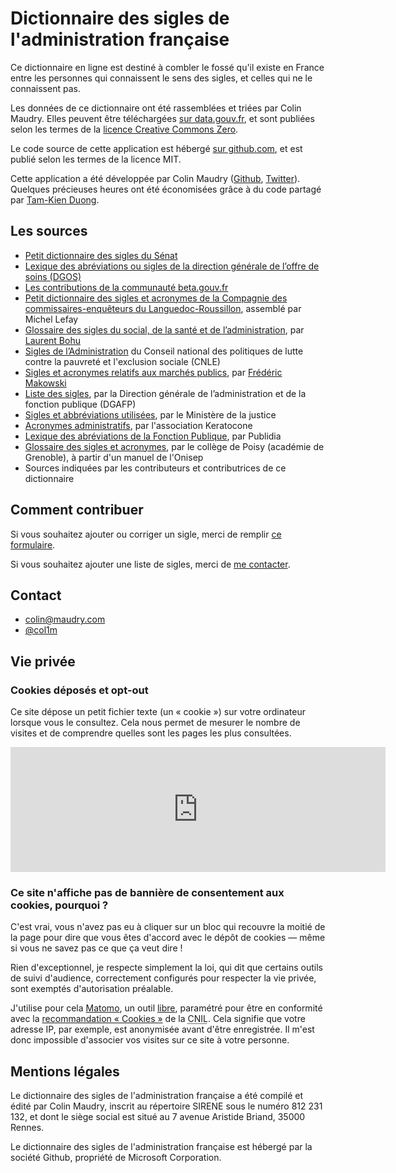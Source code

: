 # Dictionnaire des sigles de l'administration française

Ce dictionnaire en ligne est destiné à combler le fossé qu'il existe en France entre les personnes qui connaissent le sens des sigles, et celles qui ne le connaissent pas.

Les données de ce dictionnaire ont été rassemblées et triées par Colin Maudry. Elles peuvent être téléchargées [sur data.gouv.fr](https://www.data.gouv.fr/datasets/5ee0d624d915e528468166c6), et sont publiées selon les termes de la [licence Creative Commons Zero](http://creativecommons.org/publicdomain/zero/1.0/).

Le code source de cette application est hébergé [sur github.com](https://github.com/ColinMaudry/dictionnaire-sigles), et est publié selon les termes de la licence MIT.

Cette application a été développée par Colin Maudry ([Github](https://github.com/ColinMaudry/), [Twitter](https://twitter.com/col1m)). Quelques précieuses heures ont été économisées grâce à du code partagé par [Tam-Kien Duong](https://github.com/taniki).

## Les sources

- [Petit dictionnaire des sigles du Sénat](https://www.senat.fr/histoire/sigles.html)
- [Lexique des abréviations ou sigles de la direction générale de l’offre de soins (DGOS)](http://www.metiers-fonctionpubliquehospitaliere.sante.gouv.fr/Lexique-des-abreviations-ou-sigles.html)
- [Les contributions de la communauté beta.gouv.fr](https://github.com/betagouv/glossary-bot)
- [Petit dictionnaire des sigles et acronymes de la Compagnie des commissaires-enquêteurs du Languedoc-Roussillon](http://www.cce-lrv.com/documents/images/general_photos/151_Fichier.pdf), assemblé par Michel Lefay
- [Glossaire des sigles du social, de la santé et de l’administration](http://maraudes.fr/glossaire-sigles-social-de-sante-de-ladministration/), par [Laurent Bohu](https://twitter.com/lolobobo)
- [Sigles de l’Administration](https://www.cnle.gouv.fr/Sigles-de-l-Administration.html) du Conseil national des politiques de lutte contre la pauvreté et l'exclusion sociale (CNLE)
- [Sigles et acronymes relatifs aux marchés publics](http://www.marche-public.fr/Marches-publics/Definitions/Marches-publics-Sigles.htm), par [Frédéric Makowski](https://twitter.com/marchespublics)
- [Liste des sigles](https://www.fonction-publique.gouv.fr/files/files/statistiques/rapports_annuels/2016/G_Liste_des_sigles.pdf), par la Direction générale de l’administration et de la fonction publique (DGAFP)
- [Sigles et abbréviations utilisées](http://www.justice.gouv.fr/art_pix/Stat_Annuaire_ministere-justice_sigles.pdf), par le Ministère de la justice
- [Acronymes administratifs](https://www.keratocone.net/acronymes.html), par l'association Keratocone
- [Lexique des abréviations de la Fonction Publique](https://concours-fonction-publique.publidia.fr/guide-fonction-publique/infos-utiles/lexique-fonction-publique), par Publidia
- [Glossaire des sigles et acronymes](http://www.ac-grenoble.fr/college/poisy/orientation/orientation-sigles-et-acronymes/), par le collège de Poisy (académie de Grenoble), à partir d'un manuel de l'Onisep
- Sources indiquées par les contributeurs et contributrices de ce dictionnaire

## Comment contribuer

Si vous souhaitez ajouter ou corriger un sigle, merci de remplir [ce formulaire](https://docs.google.com/forms/d/e/1FAIpQLSdlXIO--HFllz863bqz9opqBJH70pGojLHuOAgGtly9f3N2dg/viewform).

Si vous souhaitez ajouter une liste de sigles, merci de [me contacter](#contact).

## Contact

- colin@maudry.com
- [@col1m](https://twitter.com/col1m)

## Vie privée

### Cookies déposés et opt-out

Ce site dépose un petit fichier texte (un « cookie ») sur votre ordinateur lorsque vous le consultez. Cela nous permet de mesurer le nombre de visites et de comprendre quelles sont les pages les plus consultées.

<iframe
        style="border: 0; height: 200px; width: 600px;"
        src="https://analytics.maudry.com/index.php?module=CoreAdminHome&action=optOut&language=fr&backgroundColor=&fontColor=&fontSize=&fontFamily="
        ></iframe>

### Ce site n'affiche pas de bannière de consentement aux cookies, pourquoi ?

C'est vrai, vous n'avez pas eu à cliquer sur un bloc qui recouvre la moitié de la page pour dire que vous êtes d'accord avec le dépôt de cookies — même si vous ne savez pas ce que ça veut dire !

Rien d'exceptionnel, je respecte simplement la loi, qui dit que certains outils de suivi d'audience, correctement configurés pour respecter la vie privée, sont exemptés d'autorisation préalable.

J'utilise pour cela [Matomo](https://matomo.org/), un outil [libre](https://matomo.org/free-software/), paramétré pour être en conformité avec la [recommandation « Cookies »](https://www.cnil.fr/fr/solutions-pour-les-cookies-de-mesure-daudience) de la <abbr title="Commission Nationale de l'Informatique et des Libertés">CNIL</abbr>. Cela signifie que votre adresse IP, par exemple, est anonymisée avant d'être enregistrée. Il m'est donc impossible d'associer vos visites sur ce site à votre personne.

## Mentions légales

Le dictionnaire des sigles de l'administration française a été compilé et édité par Colin Maudry, inscrit au répertoire SIRENE sous le numéro 812 231 132, et dont le siège social est situé au 7 avenue Aristide Briand, 35000 Rennes.

Le dictionnaire des sigles de l'administration française est hébergé par la société Github, propriété de Microsoft Corporation.
